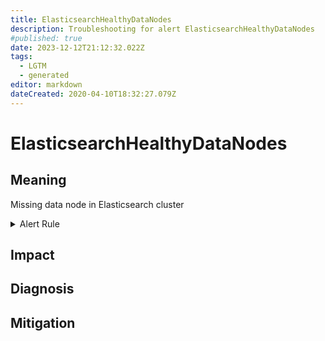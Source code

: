 ```yaml
---
title: ElasticsearchHealthyDataNodes
description: Troubleshooting for alert ElasticsearchHealthyDataNodes
#published: true
date: 2023-12-12T21:12:32.022Z
tags: 
  - LGTM
  - generated
editor: markdown
dateCreated: 2020-04-10T18:32:27.079Z
---
```


# ElasticsearchHealthyDataNodes

## Meaning
[//]: # "Short paragraph that explains what the alert means"
Missing data node in Elasticsearch cluster

<details>
  <summary>Alert Rule</summary>

{{% rule "elasticsearch/prometheus-community-elasticsearch-exporter.yml" "ElasticsearchHealthyDataNodes" %}}

<!-- Rule when generated

```yaml
alert: ElasticsearchHealthyDataNodes
expr: elasticsearch_cluster_health_number_of_data_nodes < 3
for: 0m
labels:
    severity: critical
annotations:
    summary: Elasticsearch Healthy Data Nodes (instance {{ $labels.instance }})
    description: |-
        Missing data node in Elasticsearch cluster
          VALUE = {{ $value }}
          LABELS = {{ $labels }}
    runbook: https://github.com/srerun/prometheus-alerts/blob/main/content/runbooks/prometheus-community-elasticsearch-exporter/ElasticsearchHealthyDataNodes.md

```

-->

</details>


## Impact
[//]: # "What could / will happen if the alert is not addressed"



## Diagnosis
[//]: # "Steps to take to identify the cause of the problem"



## Mitigation
[//]: # "The steps necessary to resolve the alert"
